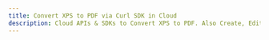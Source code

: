 ---title: Convert XPS to PDF via Curl SDK in Clouddescription: Cloud APIs & SDKs to Convert XPS to PDF. Also Create, Edit & Render Microsoft Word & OpenOffice documents in the Cloud.---